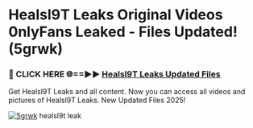 # Healsl9T Leaks Original Videos 0nlyFans Leaked - Files Updated! (5grwk)

<h3>🔴 CLICK HERE 🌐==►► <a href="https://tinyurl.com/2wckxsce" rel="nofollow">Healsl9T Leaks Updated Files</a></h3>

Get Healsl9T Leaks and all content. Now you can access all videos and pictures of Healsl9T Leaks. New Updated Files 2025!

[![5grwk](https://i.imgur.com/AFduVYN.gif)](https://tinyurl.com/2wckxsce)
healsl9t leak